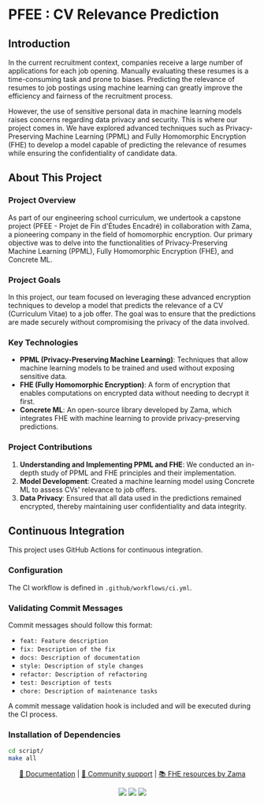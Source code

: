 # PFEE : CV Relevance Prediction


## Introduction
In the current recruitment context, companies receive a large number of applications for each job opening. Manually evaluating these resumes is a time-consuming task and prone to biases. Predicting the relevance of resumes to job postings using machine learning can greatly improve the efficiency and fairness of the recruitment process.

However, the use of sensitive personal data in machine learning models raises concerns regarding data privacy and security. This is where our project comes in. We have explored advanced techniques such as Privacy-Preserving Machine Learning (PPML) and Fully Homomorphic Encryption (FHE) to develop a model capable of predicting the relevance of resumes while ensuring the confidentiality of candidate data.

## About This Project
### Project Overview
As part of our engineering school curriculum, we undertook a capstone project (PFEE - Projet de Fin d'Études Encadré) in collaboration with Zama, a pioneering company in the field of homomorphic encryption. Our primary objective was to delve into the functionalities of Privacy-Preserving Machine Learning (PPML), Fully Homomorphic Encryption (FHE), and Concrete ML.

### Project Goals
In this project, our team focused on leveraging these advanced encryption techniques to develop a model that predicts the relevance of a CV (Curriculum Vitae) to a job offer. The goal was to ensure that the predictions are made securely without compromising the privacy of the data involved.

### Key Technologies
- **PPML (Privacy-Preserving Machine Learning)**: Techniques that allow machine learning models to be trained and used without exposing sensitive data.
- **FHE (Fully Homomorphic Encryption)**: A form of encryption that enables computations on encrypted data without needing to decrypt it first.
- **Concrete ML**: An open-source library developed by Zama, which integrates FHE with machine learning to provide privacy-preserving predictions.

### Project Contributions
1. **Understanding and Implementing PPML and FHE**: We conducted an in-depth study of PPML and FHE principles and their implementation.
2. **Model Development**: Created a machine learning model using Concrete ML to assess CVs' relevance to job offers.
3. **Data Privacy**: Ensured that all data used in the predictions remained encrypted, thereby maintaining user confidentiality and data integrity.

## Continuous Integration

This project uses GitHub Actions for continuous integration.

### Configuration

The CI workflow is defined in `.github/workflows/ci.yml`.

### Validating Commit Messages

Commit messages should follow this format:
- `feat: Feature description`
- `fix: Description of the fix`
- `docs: Description of documentation`
- `style: Description of style changes`
- `refactor: Description of refactoring`
- `test: Description of tests`
- `chore: Description of maintenance tasks`

A commit message validation hook is included and will be executed during the CI process.

### Installation of Dependencies

```sh
cd script/
make all
```

<p align="center">
  <a href="https://docs.zama.ai/concrete-ml"> 📒 Documentation</a> | <a href="https://zama.ai/community"> 💛 Community support</a> | <a href="https://github.com/zama-ai/awesome-zama"> 📚 FHE resources by Zama</a>
</p>
<p align="center">
  <a href="https://github.com/zama-ai/concrete-ml/releases"><img src="https://img.shields.io/github/v/release/zama-ai/concrete-ml?style=flat-square"></a>
  <a href="LICENSE"><img src="https://img.shields.io/badge/License-BSD--3--Clause--Clear-%23ffb243?style=flat-square"></a>
  <a href="https://github.com/zama-ai/bounty-program"><img src="https://img.shields.io/badge/Contribute-Zama%20Bounty%20Program-%23ffd208?style=flat-square"></a>
</p>
